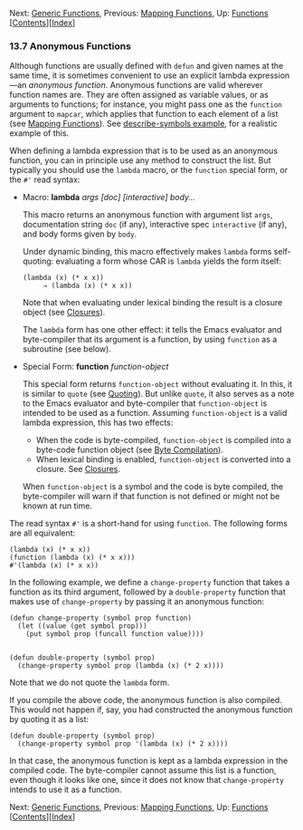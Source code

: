 <!-- This is the GNU Emacs Lisp Reference Manual
corresponding to Emacs version 27.2.

Copyright (C) 1990-1996, 1998-2021 Free Software Foundation,
Inc.

Permission is granted to copy, distribute and/or modify this document
under the terms of the GNU Free Documentation License, Version 1.3 or
any later version published by the Free Software Foundation; with the
Invariant Sections being "GNU General Public License," with the
Front-Cover Texts being "A GNU Manual," and with the Back-Cover
Texts as in (a) below.  A copy of the license is included in the
section entitled "GNU Free Documentation License."

(a) The FSF's Back-Cover Text is: "You have the freedom to copy and
modify this GNU manual.  Buying copies from the FSF supports it in
developing GNU and promoting software freedom." -->

<!-- Created by GNU Texinfo 6.7, http://www.gnu.org/software/texinfo/ -->

Next: [Generic Functions](Generic-Functions.html), Previous: [Mapping Functions](Mapping-Functions.html), Up: [Functions](Functions.html)   \[[Contents](index.html#SEC_Contents "Table of contents")]\[[Index](Index.html "Index")]

### 13.7 Anonymous Functions

Although functions are usually defined with `defun` and given names at the same time, it is sometimes convenient to use an explicit lambda expression—an *anonymous function*. Anonymous functions are valid wherever function names are. They are often assigned as variable values, or as arguments to functions; for instance, you might pass one as the `function` argument to `mapcar`, which applies that function to each element of a list (see [Mapping Functions](Mapping-Functions.html)). See [describe-symbols example](Accessing-Documentation.html#describe_002dsymbols-example), for a realistic example of this.

When defining a lambda expression that is to be used as an anonymous function, you can in principle use any method to construct the list. But typically you should use the `lambda` macro, or the `function` special form, or the `#'` read syntax:

*   Macro: **lambda** *args \[doc] \[interactive] body…*

    This macro returns an anonymous function with argument list `args`, documentation string `doc` (if any), interactive spec `interactive` (if any), and body forms given by `body`.

    Under dynamic binding, this macro effectively makes `lambda` forms self-quoting: evaluating a form whose CAR is `lambda` yields the form itself:

        (lambda (x) (* x x))
             ⇒ (lambda (x) (* x x))

    Note that when evaluating under lexical binding the result is a closure object (see [Closures](Closures.html)).

    The `lambda` form has one other effect: it tells the Emacs evaluator and byte-compiler that its argument is a function, by using `function` as a subroutine (see below).

<!---->

*   Special Form: **function** *function-object*

    This special form returns `function-object` without evaluating it. In this, it is similar to `quote` (see [Quoting](Quoting.html)). But unlike `quote`, it also serves as a note to the Emacs evaluator and byte-compiler that `function-object` is intended to be used as a function. Assuming `function-object` is a valid lambda expression, this has two effects:

    *   When the code is byte-compiled, `function-object` is compiled into a byte-code function object (see [Byte Compilation](Byte-Compilation.html)).
    *   When lexical binding is enabled, `function-object` is converted into a closure. See [Closures](Closures.html).

    When `function-object` is a symbol and the code is byte compiled, the byte-compiler will warn if that function is not defined or might not be known at run time.

The read syntax `#'` is a short-hand for using `function`. The following forms are all equivalent:

    (lambda (x) (* x x))
    (function (lambda (x) (* x x)))
    #'(lambda (x) (* x x))

In the following example, we define a `change-property` function that takes a function as its third argument, followed by a `double-property` function that makes use of `change-property` by passing it an anonymous function:

    (defun change-property (symbol prop function)
      (let ((value (get symbol prop)))
        (put symbol prop (funcall function value))))

```
```

    (defun double-property (symbol prop)
      (change-property symbol prop (lambda (x) (* 2 x))))

Note that we do not quote the `lambda` form.

If you compile the above code, the anonymous function is also compiled. This would not happen if, say, you had constructed the anonymous function by quoting it as a list:

    (defun double-property (symbol prop)
      (change-property symbol prop '(lambda (x) (* 2 x))))

In that case, the anonymous function is kept as a lambda expression in the compiled code. The byte-compiler cannot assume this list is a function, even though it looks like one, since it does not know that `change-property` intends to use it as a function.

Next: [Generic Functions](Generic-Functions.html), Previous: [Mapping Functions](Mapping-Functions.html), Up: [Functions](Functions.html)   \[[Contents](index.html#SEC_Contents "Table of contents")]\[[Index](Index.html "Index")]
